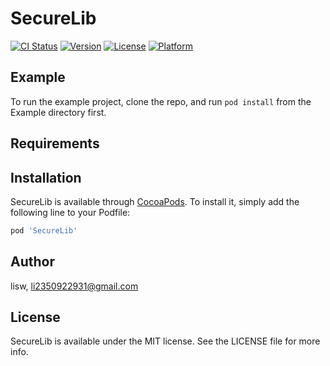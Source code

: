 # SecureLib

[![CI Status](https://img.shields.io/travis/lisw/SecureLib.svg?style=flat)](https://travis-ci.org/lisw/SecureLib)
[![Version](https://img.shields.io/cocoapods/v/SecureLib.svg?style=flat)](https://cocoapods.org/pods/SecureLib)
[![License](https://img.shields.io/cocoapods/l/SecureLib.svg?style=flat)](https://cocoapods.org/pods/SecureLib)
[![Platform](https://img.shields.io/cocoapods/p/SecureLib.svg?style=flat)](https://cocoapods.org/pods/SecureLib)

## Example

To run the example project, clone the repo, and run `pod install` from the Example directory first.

## Requirements

## Installation

SecureLib is available through [CocoaPods](https://cocoapods.org). To install
it, simply add the following line to your Podfile:

```ruby
pod 'SecureLib'
```

## Author

lisw, li2350922931@gmail.com

## License

SecureLib is available under the MIT license. See the LICENSE file for more info.
